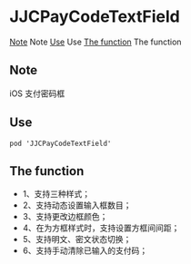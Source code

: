 # JJCPayCodeTextField
<p>
  
  
 [Note](#jump_Note)
 <span id = "jump_Note">Note</span>
 [Use](#jump_Use)
 <span id = "jump_Use">Use</span>
 [The function](#jump)
 <span id = "jump">The function</span>
  

## Note
iOS 支付密码框
<p>

## Use
```
pod 'JJCPayCodeTextField'
```
<p>

## The function
- 1、支持三种样式；
- 2、支持动态设置输入框数目；
- 3、支持更改边框颜色；
- 4、在为方框样式时，支持设置方框间间距；
- 5、支持明文、密文状态切换；
- 6、支持手动清除已输入的支付码；
